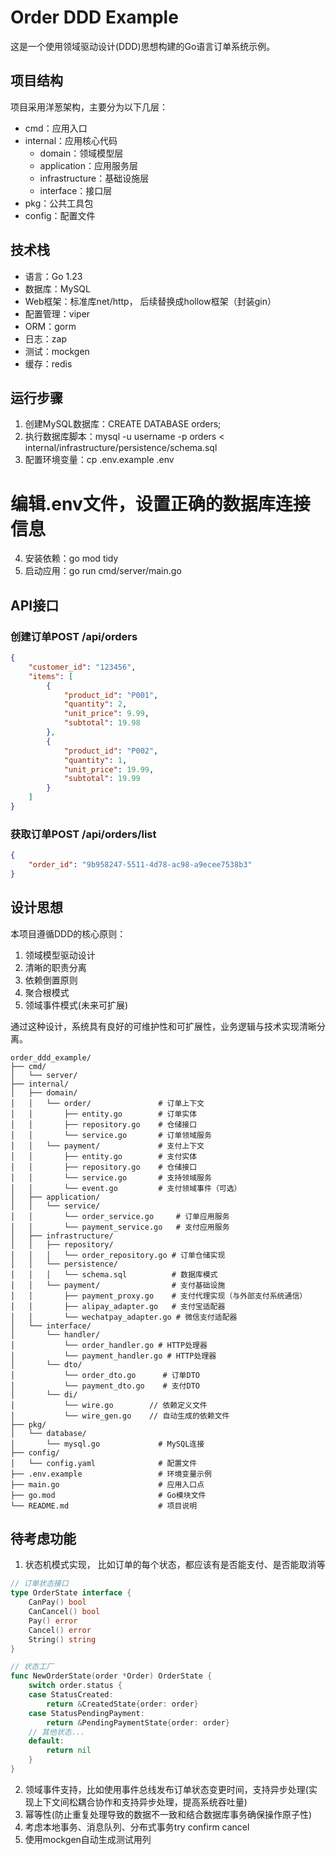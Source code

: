 # Order DDD Example

这是一个使用领域驱动设计(DDD)思想构建的Go语言订单系统示例。

## 项目结构

项目采用洋葱架构，主要分为以下几层：

- cmd：应用入口
- internal：应用核心代码
  - domain：领域模型层
  - application：应用服务层
  - infrastructure：基础设施层
  - interface：接口层
- pkg：公共工具包
- config：配置文件

## 技术栈

- 语言：Go 1.23
- 数据库：MySQL
- Web框架：标准库net/http， 后续替换成hollow框架（封装gin）
- 配置管理：viper
- ORM：gorm
- 日志：zap
- 测试：mockgen
- 缓存：redis

## 运行步骤

1. 创建MySQL数据库：CREATE DATABASE orders;
2. 执行数据库脚本：mysql -u username -p orders < internal/infrastructure/persistence/schema.sql
3. 配置环境变量：cp .env.example .env
# 编辑.env文件，设置正确的数据库连接信息
4. 安装依赖：go mod tidy
5. 启动应用：go run cmd/server/main.go
## API接口

### 创建订单POST /api/orders
```json
{
    "customer_id": "123456",
    "items": [
        {
            "product_id": "P001",
            "quantity": 2,
            "unit_price": 9.99,
            "subtotal": 19.98
        },
        {
            "product_id": "P002",
            "quantity": 1,
            "unit_price": 19.99,
            "subtotal": 19.99
        }
    ]
}
```
### 获取订单POST /api/orders/list
```json
{
    "order_id": "9b958247-5511-4d78-ac98-a9ecee7538b3"
}

```
## 设计思想

本项目遵循DDD的核心原则：

1. 领域模型驱动设计
2. 清晰的职责分离
3. 依赖倒置原则
4. 聚合根模式
5. 领域事件模式(未来可扩展)

通过这种设计，系统具有良好的可维护性和可扩展性，业务逻辑与技术实现清晰分离。  


```
order_ddd_example/
├── cmd/
│   └── server/
├── internal/
│   ├── domain/
│   │   └── order/               # 订单上下文
│   │       ├── entity.go        # 订单实体
│   │       ├── repository.go    # 仓储接口
│   │       └── service.go       # 订单领域服务
│   │   └── payment/             # 支付上下文
│   │       ├── entity.go        # 支付实体
│   │       ├── repository.go    # 仓储接口
│   │       └── service.go       # 支持领域服务
│   │       └── event.go         # 支付领域事件（可选）
│   ├── application/
│   │   └── service/
│   │       └── order_service.go     # 订单应用服务       
│   │       └── payment_service.go   # 支付应用服务
│   ├── infrastructure/
│   │   ├── repository/
│   │   │   └── order_repository.go # 订单仓储实现
│   │   └── persistence/
│   │   │   └── schema.sql          # 数据库模式
│   │   └── payment/                # 支付基础设施
│   │       ├── payment_proxy.go    # 支付代理实现（与外部支付系统通信）
│   │       ├── alipay_adapter.go   # 支付宝适配器
│   │       └── wechatpay_adapter.go # 微信支付适配器
│   └── interface/
│       └── handler/
│           └── order_handler.go # HTTP处理器
│           └── payment_handler.go # HTTP处理器
│       └── dto/
│           └── order_dto.go      # 订单DTO
│           └── payment_dto.go    # 支付DTO
│       └── di/
│           └── wire.go        // 依赖定义文件
│           └── wire_gen.go    // 自动生成的依赖文件
├── pkg/
│   └── database/
│       └── mysql.go             # MySQL连接
├── config/
│   └── config.yaml              # 配置文件
├── .env.example                 # 环境变量示例
├── main.go                      # 应用入口点
├── go.mod                       # Go模块文件
└── README.md                    # 项目说明

```

## 待考虑功能
1. 状态机模式实现，  比如订单的每个状态，都应该有是否能支付、是否能取消等
```go
// 订单状态接口
type OrderState interface {
    CanPay() bool
    CanCancel() bool
    Pay() error
    Cancel() error
    String() string
}

// 状态工厂
func NewOrderState(order *Order) OrderState {
    switch order.status {
    case StatusCreated:
        return &CreatedState{order: order}
    case StatusPendingPayment:
        return &PendingPaymentState{order: order}
    // 其他状态...
    default:
        return nil
    }
}
```

2. 领域事件支持，比如使用事件总线发布订单状态变更时间，支持异步处理(实现上下文间松耦合协作和支持异步处理，提高系统吞吐量)
3. 幂等性(防止重复处理导致的数据不一致和结合数据库事务确保操作原子性)
4. 考虑本地事务、消息队列、分布式事务try confirm cancel
5. 使用mockgen自动生成测试用列
